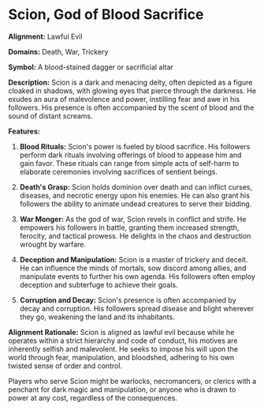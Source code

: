 # Scion, God of Blood Sacrifice

**Alignment:** Lawful Evil

**Domains:** Death, War, Trickery

**Symbol:** A blood-stained dagger or sacrificial altar

**Description:** Scion is a dark and menacing deity, often depicted as a figure cloaked in shadows, with glowing eyes that pierce through the darkness. He exudes an aura of malevolence and power, instilling fear and awe in his followers. His presence is often accompanied by the scent of blood and the sound of distant screams.

**Features:**

1. **Blood Rituals:** Scion's power is fueled by blood sacrifice. His followers perform dark rituals involving offerings of blood to appease him and gain favor. These rituals can range from simple acts of self-harm to elaborate ceremonies involving sacrifices of sentient beings.
    
2. **Death's Grasp:** Scion holds dominion over death and can inflict curses, diseases, and necrotic energy upon his enemies. He can also grant his followers the ability to animate undead creatures to serve their bidding.
    
3. **War Monger:** As the god of war, Scion revels in conflict and strife. He empowers his followers in battle, granting them increased strength, ferocity, and tactical prowess. He delights in the chaos and destruction wrought by warfare.
    
4. **Deception and Manipulation:** Scion is a master of trickery and deceit. He can influence the minds of mortals, sow discord among allies, and manipulate events to further his own agenda. His followers often employ deception and subterfuge to achieve their goals.
    
5. **Corruption and Decay:** Scion's presence is often accompanied by decay and corruption. His followers spread disease and blight wherever they go, weakening the land and its inhabitants.
    

**Alignment Rationale:** Scion is aligned as lawful evil because while he operates within a strict hierarchy and code of conduct, his motives are inherently selfish and malevolent. He seeks to impose his will upon the world through fear, manipulation, and bloodshed, adhering to his own twisted sense of order and control.

Players who serve Scion might be warlocks, necromancers, or clerics with a penchant for dark magic and manipulation, or anyone who is drawn to power at any cost, regardless of the consequences.